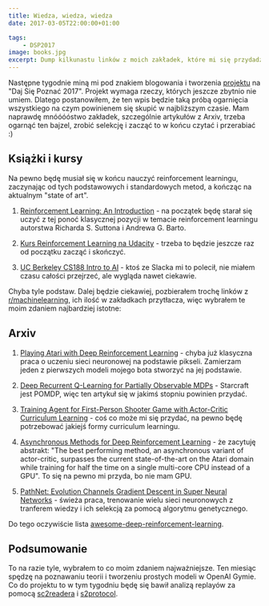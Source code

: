 ```yaml
---
title: Wiedza, wiedza, wiedza
date: 2017-03-05T22:00:00+01:00

tags:
    - DSP2017
image: books.jpg
excerpt: Dump kilkunastu linków z moich zakładek, które mi się przydadzą w projekcie, a także plany na przyszłość.
---
```

Następne tygodnie miną mi pod znakiem blogowania i tworzenia [projektu](https://github.com/dloranc/starcraft-ai) na "Daj Się Poznać 2017". Projekt wymaga rzeczy, których jeszcze zbytnio nie umiem. Dlatego postanowiłem, że ten wpis będzie taką próbą ogarnięcia wszystkiego na czym powinienem się skupić w najbliższym czasie. Mam naprawdę mnóóóóstwo zakładek, szczególnie artykułów z Arxiv, trzeba ogarnąć ten bajzel, zrobić selekcję i zacząć to w końcu czytać i przerabiać :)

## Książki i kursy

Na pewno będę musiał się w końcu nauczyć reinforcement learningu, zaczynając od tych podstawowych i standardowych metod, a kończąc na aktualnym "state of art".

1. [Reinforcement Learning: An Introduction](http://webdocs.cs.ualberta.ca/~sutton/book/the-book-2nd.html) - na początek będę starał się uczyć z tej ponoć klasycznej pozycji w temacie reinforcement learningu autorstwa Richarda S. Suttona i Andrewa G. Barto.

2. [Kurs Reinforcement Learning na Udacity](https://www.udacity.com/course/reinforcement-learning--ud600) - trzeba to będzie jeszcze raz od początku zacząć i skończyć.

3. [UC Berkeley CS188 Intro to AI](http://ai.berkeley.edu/home.html) - ktoś ze Slacka mi to polecił, nie miałem czasu całości przejrzeć, ale wygląda nawet ciekawie.

Chyba tyle podstaw. Dalej będzie ciekawiej, pozbierałem trochę linków z [r/machinelearning](https://reddit.com/r/MachineLearning/), ich ilość w zakładkach przytłacza, więc wybrałem te moim zdaniem najbardziej istotne:

## Arxiv

1. [Playing Atari with Deep Reinforcement Learning](https://arxiv.org/abs/1312.5602) - chyba już klasyczna praca o uczeniu sieci neuronowej na podstawie pikseli. Zamierzam jeden z pierwszych modeli mojego bota stworzyć na jej podstawie.

2. [Deep Recurrent Q-Learning for Partially Observable MDPs](https://arxiv.org/abs/1507.06527) - Starcraft jest POMDP, więc ten artykuł się w jakimś stopniu powinien przydać.

3. [Training Agent for First-Person Shooter Game with Actor-Critic Curriculum Learning](https://openreview.net/pdf?id=Hk3mPK5gg) - coś co może mi się przydać, na pewno będę potrzebować jakiejś formy curriculum learningu.

4. [Asynchronous Methods for Deep Reinforcement Learning](https://arxiv.org/abs/1602.01783) - że zacytuję abstrakt: "The best performing method, an asynchronous variant of actor-critic, surpasses the current state-of-the-art on the Atari domain while training for half the time on a single multi-core CPU instead of a GPU". To się na pewno mi przyda, bo nie mam GPU.

5. [PathNet: Evolution Channels Gradient Descent in Super Neural Networks](https://arxiv.org/abs/1701.08734) - świeża praca, trenowanie wielu sieci neuronowych z tranferem wiedzy i ich selekcją za pomocą algorytmu genetycznego.

Do tego oczywiście lista [awesome-deep-reinforcement-learning](https://github.com/williamd4112/awesome-deep-reinforcement-learning).

## Podsumowanie

To na razie tyle, wybrałem to co moim zdaniem najważniejsze. Ten miesiąc spędzę na poznawaniu teorii i tworzeniu prostych modeli w OpenAI Gymie. Co do projektu to w tym tygodniu będę się bawił analizą replayów za pomocą [sc2readera](https://github.com/GraylinKim/sc2reader) i [s2protocol](https://github.com/Blizzard/s2protocol).